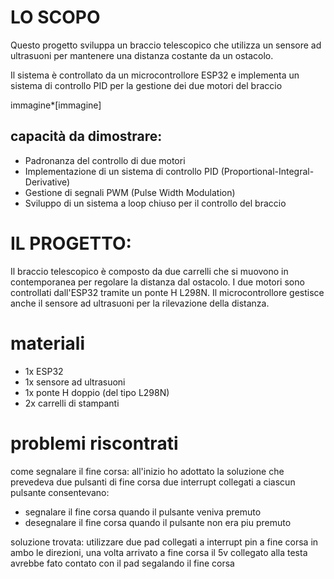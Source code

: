 # LO SCOPO
Questo progetto sviluppa un braccio telescopico che utilizza un sensore ad ultrasuoni per mantenere una distanza costante da un ostacolo. 

Il sistema è controllato da un microcontrollore ESP32 e implementa un sistema di controllo PID per la gestione dei due motori del braccio

immagine*[immagine]

## capacità da dimostrare:
* Padronanza del controllo di due motori
* Implementazione di un sistema di controllo PID (Proportional-Integral-Derivative)
* Gestione di segnali PWM (Pulse Width Modulation)
* Sviluppo di un sistema a loop chiuso per il controllo del braccio


# IL PROGETTO:
Il braccio telescopico è composto da due carrelli che si muovono in contemporanea per regolare la distanza dal ostacolo. I due motori sono controllati dall'ESP32 tramite un ponte H L298N. Il microcontrollore gestisce anche il sensore ad ultrasuoni per la rilevazione della distanza.

# materiali
* 1x ESP32
* 1x sensore ad ultrasuoni
* 1x ponte H doppio (del tipo L298N)
* 2x carrelli di stampanti

# problemi riscontrati

come segnalare il fine corsa:
all'inizio ho adottato la soluzione che prevedeva due pulsanti di fine corsa
due interrupt collegati a ciascun pulsante consentevano:
- segnalare il fine corsa quando il pulsante veniva premuto
- desegnalare il fine corsa quando il pulsante non era piu premuto

soluzione trovata:
 utilizzare due pad collegati a interrupt pin a fine corsa in ambo le direzioni,
 una volta arrivato a fine corsa il 5v collegato alla testa avrebbe fato contato con il pad segalando il fine corsa
